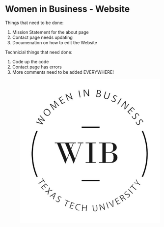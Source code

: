 # Women in Business - Website

Things that need to be done: 
<ol>
<li> Mission Statement for the about page</li>
<li> Contact page needs updating</li>
<li> Documenation on how to edit the Website </li>
</ol>

Technicial things that need done: 
<ol>
<li> Code up the code</li>
<li> Contact page has errors</li>
<li> More comments need to be added EVERYWHERE! </li>
<ol>

<img src="oldimages/wibBlack.jpg"/>
